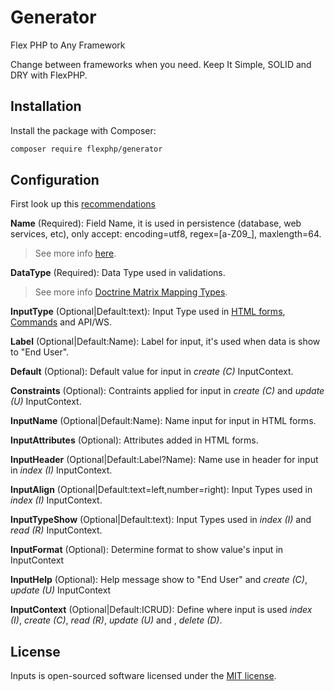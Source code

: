 # Generator

<!-- [![Latest Stable Version](https://poser.pugx.org/flexphp/inputs/v/stable)](https://packagist.org/packages/flexphp/inputs) -->
<!-- [![Total Downloads](https://poser.pugx.org/flexphp/inputs/downloads)](https://packagist.org/packages/flexphp/inputs) -->
<!-- [![Latest Unstable Version](https://poser.pugx.org/flexphp/inputs/v/unstable)](https://packagist.org/packages/flexphp/inputs) -->
<!-- [![Scrutinizer Code Quality](https://scrutinizer-ci.com/g/flexphp/inputs/badges/quality-score.png)](https://scrutinizer-ci.com/g/flexphp/inputs) -->
<!-- [![License](https://poser.pugx.org/flexphp/inputs/license)](https://packagist.org/packages/flexphp/inputs) -->
<!-- [![composer.lock](https://poser.pugx.org/flexphp/inputs/composerlock)](https://packagist.org/packages/flexphp/inputs) -->

Flex PHP to Any Framework

Change between frameworks when you need. Keep It Simple, SOLID and DRY with FlexPHP.

## Installation

Install the package with Composer:

```bash
composer require flexphp/generator
```

## Configuration

First look up this [recommendations](https://symfony.com/doc/current/best_practices.html "Best Practices")

__Name__ (Required): Field Name, it is used in persistence (database, web services, etc), only accept: encoding=utf8, regex=[a-Z09_], maxlength=64.

> See more info [here](https://dev.mysql.com/doc/refman/8.0/en/identifiers.html "MySQL Reference").

__DataType__ (Required): Data Type used in validations.

> See more info [Doctrine Matrix Mapping Types](https://www.doctrine-project.org/projects/doctrine-dbal/en/2.9/reference/types.html#mapping-matrix "Doctrine Mapping Types Reference").

__InputType__ (Optional|Default:text): Input Type used in [HTML forms](https://symfony.com/doc/current/reference/forms/types.html "Input Types for HTML"), [Commands](https://symfony.com/doc/current/console/input.html "Input Types for Command") and API/WS.

__Label__ (Optional|Default:Name): Label for input, it's used when data is show to "End User".

__Default__ (Optional): Default value for input in _create (C)_ InputContext.

__Constraints__ (Optional): Contraints applied for input in _create (C)_ and _update (U)_ InputContext.

__InputName__ (Optional|Default:Name): Name input for input in HTML forms.

__InputAttributes__ (Optional): Attributes added in HTML forms.

__InputHeader__ (Optional|Default:Label?Name): Name use in header for input in _index (I)_ InputContext.

__InputAlign__ (Optional|Default:text=left,number=right): Input Types used in _index (I)_ InputContext.

__InputTypeShow__ (Optional|Default:text): Input Types used in _index (I)_ and _read (R)_ InputContext.

__InputFormat__ (Optional): Determine format to show value's input in InputContext

__InputHelp__ (Optional): Help message show to "End User" and _create (C)_, _update (U)_ InputContext

__InputContext__ (Optional|Default:ICRUD): Define where input is used _index (I)_, _create (C)_, _read (R)_, _update (U)_ and , _delete (D)_.


## License

Inputs is open-sourced software licensed under the [MIT license](https://opensource.org/licenses/MIT).
